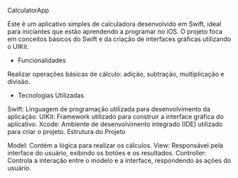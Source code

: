 CalculatorApp

Este é um aplicativo simples de calculadora desenvolvido em Swift, ideal para iniciantes que estão aprendendo
a programar no iOS. O projeto foca em conceitos básicos do Swift e da criação de interfaces gráficas utilizando
o UIKit.

* Funcionalidades

Realizar operações básicas de cálculo: adição, subtração, multiplicação e divisão.

* Tecnologias Utilizadas

Swift: Linguagem de programação utilizada para desenvolvimento da aplicação.
UIKit: Framework utilizado para construir a interface gráfica do aplicativo.
Xcode: Ambiente de desenvolvimento integrado (IDE) utilizado para criar o projeto.
Estrutura do Projeto

Model: Contém a lógica para realizar os cálculos.
View: Responsável pela interface do usuário, exibindo os botões e os resultados.
Controller: Controla a interação entre o modelo e a interface, respondendo às ações do usuário.
